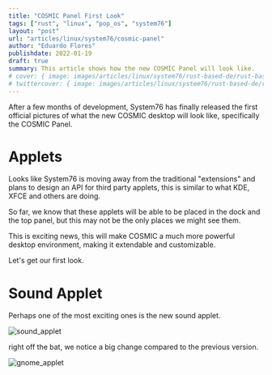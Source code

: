 ```yaml
---
title: "COSMIC Panel First Look"
tags: ["rust", "linux", "pop_os", "system76"]
layout: "post"
url: "articles/linux/system76/cosmic-panel"
author: "Eduardo Flores"
publishdate: 2022-01-19
draft: true
summary: This article shows how the new COSMIC Panel will look like.
# cover: { image: images/articles/linux/system76/rust-based-de/rust-based-de.png, relative: false }
# twittercover: { image: images/articles/linux/system76/rust-based-de/rust-based-de.png, relative: false }
---
```


After a few months of development, System76 has finally released the first official pictures of what the new COSMIC desktop will look like, specifically the COSMIC Panel.

# Applets

Looks like System76 is moving away from the traditional "extensions" and plans to design an API for third party applets, this is similar to what KDE, XFCE and others are doing.

So far, we know that these applets will be able to be placed in the dock and the top panel, but this may not be the only places we might see them.

This is exciting news, this will make COSMIC a much more powerful desktop environment, making it extendable and customizable.

Let's get our first look.

# Sound Applet

Perhaps one of the most exciting ones is the new sound applet. 

![sound_applet](https://user-images.githubusercontent.com/57502897/150222117-59b8a81c-d885-49c0-a58a-c0bbbc930eb9.png "Sound Applet")

right off the bat, we notice a big change compared to the previous version.

![gnome_applet](https://149366088.v2.pressablecdn.com/wp-content/uploads/2021/08/GNOME-power-status-menu.png "Gnome Applet")